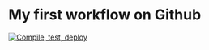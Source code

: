 # My first workflow on Github

[![Compile, test, deploy](https://github.com/rowter4/redoWkShop22/actions/workflows/main.yaml/badge.svg)](https://github.com/rowter4/redoWkShop22/actions/workflows/main.yaml)